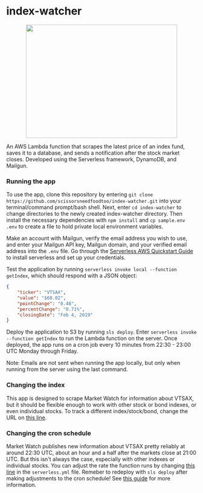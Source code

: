 # index-watcher
<div align="center">
  <img width="400" height="300" src="https://user-images.githubusercontent.com/2051070/52254666-22d5ba00-2952-11e9-908c-05e53bf7a68e.jpg">
</div>

An AWS Lambda function that scrapes the latest price of an index fund, saves it to a database, and sends a notification after the stock market closes. Developed using the Serverless framework, DynamoDB, and Mailgun.

### Running the app

To use the app, clone this repository by entering `git clone https://github.com/scissorsneedfoodtoo/index-watcher.git` into your terminal/command prompt/bash shell. Next, enter `cd index-watcher` to change directories to the newly created index-watcher directory. Then install the necessary dependencies with `npm install` and `cp sample.env .env` to create a file to hold private local environment variables.

Make an account with Mailgun, verify the email address you wish to use, and enter your Mailgun API key, Mailgun domain, and your verified email address into the `.env` file. Go through the [Serverless AWS Quickstart Guide](https://serverless.com/framework/docs/providers/aws/guide/quick-start/) to install serverless and set up your credentials.

Test the application by running `serverless invoke local --function getIndex`, which should respond with a JSON object:

```json
{
    "ticker": "VTSAX",
    "value": "$68.02",
    "pointChange": "0.48",
    "percentChange": "0.71%",
    "closingDate": "Feb 4, 2019"
}
```

Deploy the application to S3 by running `sls deploy`. Enter `serverless invoke --function getIndex` to run the Lambda function on the server. Once deployed, the app runs on a cron job every 10 minutes from 22:30 - 23:00 UTC Monday through Friday.

Note: Emails are not sent when running the app locally, but only when running from the server using the last command.

### Changing the index

This app is designed to scrape Market Watch for information about VTSAX, but it should be flexible enough to work with other stock or bond indexes, or even individual stocks. To track a different index/stock/bond, change the URL on [this line](https://github.com/scissorsneedfoodtoo/index-watcher/blob/692f54f17c0613bfe4fde8a128947e622af8d90a/handler.js#L8).

### Changing the cron schedule

Market Watch publishes new information about VTSAX pretty reliably at around 22:30 UTC, about an hour and a half after the markets close at 21:00 UTC. But this isn't always the case, especially with other indexes or individual stocks. You can adjust the rate the function runs by changing [this line](https://github.com/scissorsneedfoodtoo/index-watcher/blob/692f54f17c0613bfe4fde8a128947e622af8d90a/serverless.yml#L12) in the `serverless.yml` file. Remeber to redeploy with `sls deploy` after making adjustments to the cron schedule! See [this guide](https://serverless.com/framework/docs/providers/aws/events/schedule/) for more information.
